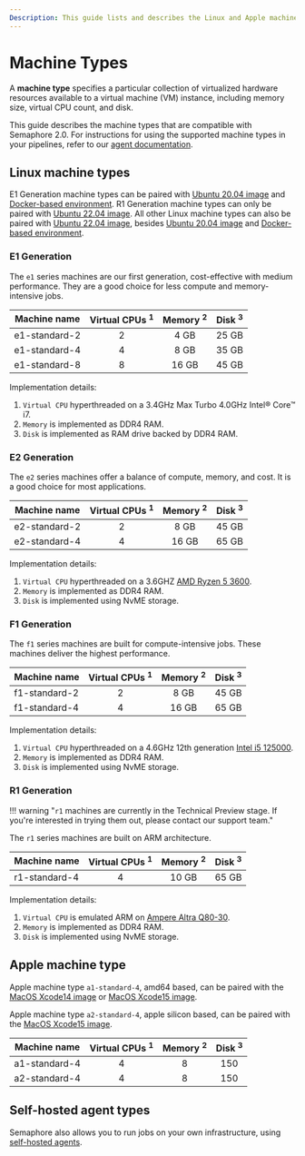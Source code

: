 ```yaml
---
Description: This guide lists and describes the Linux and Apple machine types that are compatible with Semaphore 2.0.
---
```


# Machine Types

A **machine type** specifies a particular collection of virtualized
hardware resources available to a virtual machine (VM) instance,
including memory size, virtual CPU count, and disk.

This guide describes the machine types that are compatible with Semaphore 2.0. For instructions for using
the supported machine types in your pipelines, refer to our [agent documentation][agent].

## Linux machine types


E1 Generation machine types can be paired with [Ubuntu 20.04 image][ubuntu2004] and [Docker-based environment][docker-env]. R1 Generation machine types can only be paired with [Ubuntu 22.04 image][ubuntu2204]. All other Linux machine types can also be paired with [Ubuntu 22.04 image][ubuntu2204], besides [Ubuntu 20.04 image][ubuntu2004] and [Docker-based environment][docker-env].

### E1 Generation

The `e1` series machines are our first generation, cost-effective with medium performance. They are a good choice for less compute and memory-intensive jobs. 

| Machine name  | Virtual CPUs <sup>1</sup> | Memory <sup>2</sup> | Disk <sup>3</sup> |
| ------------- | :-----------------------: | :-----------------: | :---------------: |
| e1-standard-2 |             2             |        4 GB         |       25 GB       |
| e1-standard-4 |             4             |        8 GB         |       35 GB       |
| e1-standard-8 |             8             |        16 GB        |       45 GB       |

Implementation details:

1. `Virtual CPU` hyperthreaded on a 3.4GHz Max Turbo 4.0GHz Intel® Core™ i7.
2. `Memory` is implemented as DDR4 RAM.
3. `Disk` is implemented as RAM drive backed by DDR4 RAM.

### E2 Generation

The `e2` series machines offer a balance of compute, memory, and cost. It is a good choice for most applications.

| Machine name  | Virtual CPUs <sup>1</sup> | Memory <sup>2</sup> | Disk <sup>3</sup> |
| ------------- | :-----------------------: | :-----------------: | :---------------: |
| e2-standard-2 |             2             |        8 GB         |       45 GB       |
| e2-standard-4 |             4             |        16 GB        |       65 GB       |

Implementation details:

1. `Virtual CPU` hyperthreaded on a 3.6GHZ [AMD Ryzen 5 3600](https://www.amd.com/en/product/8456).
2. `Memory` is implemented as DDR4 RAM.
3. `Disk` is implemented using NvME storage.

### F1 Generation

The `f1` series machines are built for compute-intensive jobs. These machines deliver the highest performance.

| Machine name  | Virtual CPUs <sup>1</sup> | Memory <sup>2</sup> | Disk <sup>3</sup> |
| ------------- | :-----------------------: | :-----------------: | :---------------: |
| f1-standard-2 |             2             |        8 GB         |       45 GB       |
| f1-standard-4 |             4             |        16 GB        |       65 GB       |

Implementation details:

1. `Virtual CPU` hyperthreaded on a 4.6GHz 12th generation [Intel i5 125000](https://ark.intel.com/content/www/us/en/ark/products/96144/intel-core-i512500-processor-18m-cache-up-to-4-60-ghz.html).
2. `Memory` is implemented as DDR4 RAM.
3. `Disk` is implemented using NvME storage.

### R1 Generation

!!! warning "`r1` machines are currently in the Technical Preview stage. If you're interested in trying them out, please contact our support team."

The `r1` series machines are built on ARM architecture.

| Machine name  | Virtual CPUs <sup>1</sup> | Memory <sup>2</sup> | Disk <sup>3</sup> |
| ------------- | :-----------------------: | :-----------------: | :---------------: |
| r1-standard-4 |             4             |        10 GB        |       65 GB       |

Implementation details:

1. `Virtual CPU` is emulated ARM on [Ampere Altra Q80-30](https://amperecomputing.com/briefs/ampere-altra-family-product-brief).
2. `Memory` is implemented as DDR4 RAM.
3. `Disk` is implemented using NvME storage.

## Apple machine type

Apple machine type `a1-standard-4`, amd64 based, can be paired with the [MacOS Xcode14 image][macos-xcode14] or [MacOS Xcode15 image][macos-xcode15].

Apple machine type `a2-standard-4`, apple silicon based, can be paired with the [MacOS Xcode15 image][macos-xcode15-apple-silicon].


| Machine name    | Virtual CPUs <sup>1</sup> | Memory <sup>2</sup> | Disk <sup>3</sup> |
| --------------- | :-----------------------: | :-----------------: | :---------------: |
| a1-standard-4   |             4             |          8          |        150         |
| a2-standard-4   |             4             |          8          |        150         |

## Self-hosted agent types

Semaphore also allows you to run jobs on your own infrastructure, using [self-hosted agents][self-hosted].

[agent]: ../reference/pipeline-yaml-reference.md#agent
[ubuntu2004]: ../ci-cd-environment/ubuntu-20.04-image.md
[ubuntu2204]: ../ci-cd-environment/ubuntu-22.04-image.md
[macos-xcode14]: ../ci-cd-environment/macos-xcode-14-image.md
[macos-xcode15]: ../ci-cd-environment/macos-xcode-15-image.md
[macos-xcode15-apple-silicon]: ../ci-cd-environment/macos-xcode-15-apple-silicon-image.md
[docker-env]: ../ci-cd-environment/custom-ci-cd-environment-with-docker.md
[self-hosted]: ../ci-cd-environment/self-hosted-agents-overview.md
